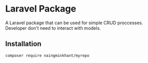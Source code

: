 # Laravel Package

A Laravel package that can be used for simple CRUD proccesses.
Developer don't need to interact with models.

## Installation

```bash
composer require naingminkhant/myrepo
```
